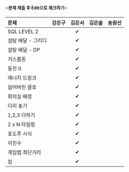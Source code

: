 ⭐**문제 제출 후 Edit으로 체크하기**⭐

|문제             |강은구|김은서|김은솔|송원선|
|:----------------|:----:|:----:|:----:|:----:|
|SQL LEVEL 2      |      | ✔  |      |      |
|설탕 배달 - 그리디|      | ✔  |      |      |
|설탕 배달 - DP    |      | ✔  |      |      |
|거스름돈          |      | ✔  |      |      |
|동전 0            |      | ✔  |      |      |
|에너지 드링크     |      |  ✔  |      |      |
|잃어버린 괄호     |      |  ✔ |      |      |
|회의실 배정       |      |  ✔ |      |      |
|다리 놓기         |      |  ✔ |      |      |
|1,2,3 더하기      |      |  ✔ |      |      |
|2 x N 타일링      |      |  ✔ |      |      |
|포도주 시식       |      |   ✔|      |      |
|이친수            |      |   ✔|      |      |
|게임맵 최단거리    |      |   ✔|      |      |
|킹                |      | ✔  |      |      |
